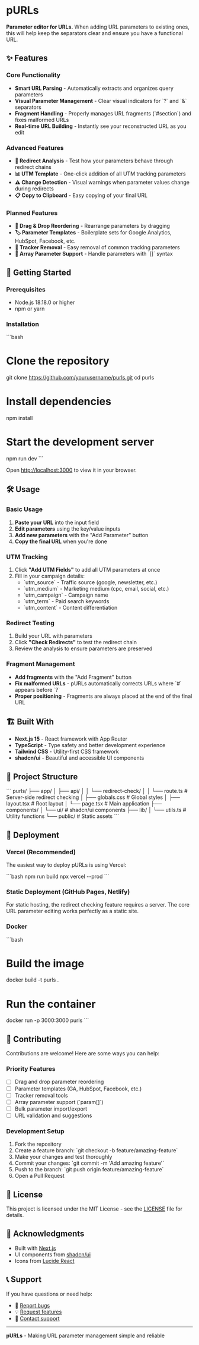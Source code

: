 # pURLs

**Parameter editor for URLs.** When adding URL parameters to existing ones, this will help keep the separators clear and ensure you have a functional URL.

## ✨ Features

### Core Functionality
- **Smart URL Parsing** - Automatically extracts and organizes query parameters
- **Visual Parameter Management** - Clear visual indicators for \`?\` and \`&\` separators
- **Fragment Handling** - Properly manages URL fragments (\`#section\`) and fixes malformed URLs
- **Real-time URL Building** - Instantly see your reconstructed URL as you edit

### Advanced Features
- **🔄 Redirect Analysis** - Test how your parameters behave through redirect chains
- **📊 UTM Template** - One-click addition of all UTM tracking parameters
- **⚠️ Change Detection** - Visual warnings when parameter values change during redirects
- **📋 Copy to Clipboard** - Easy copying of your final URL

### Planned Features
- **🔄 Drag & Drop Reordering** - Rearrange parameters by dragging
- **🏷️ Parameter Templates** - Boilerplate sets for Google Analytics, HubSpot, Facebook, etc.
- **🧹 Tracker Removal** - Easy removal of common tracking parameters
- **📝 Array Parameter Support** - Handle parameters with \`[]\` syntax

## 🚀 Getting Started

### Prerequisites
- Node.js 18.18.0 or higher
- npm or yarn

### Installation

\`\`\`bash
# Clone the repository
git clone https://github.com/yourusername/purls.git
cd purls

# Install dependencies
npm install

# Start the development server
npm run dev
\`\`\`

Open [http://localhost:3000](http://localhost:3000) to view it in your browser.

## 🛠️ Usage

### Basic Usage
1. **Paste your URL** into the input field
2. **Edit parameters** using the key/value inputs
3. **Add new parameters** with the "Add Parameter" button
4. **Copy the final URL** when you're done

### UTM Tracking
1. Click **"Add UTM Fields"** to add all UTM parameters at once
2. Fill in your campaign details:
   - \`utm_source\` - Traffic source (google, newsletter, etc.)
   - \`utm_medium\` - Marketing medium (cpc, email, social, etc.)
   - \`utm_campaign\` - Campaign name
   - \`utm_term\` - Paid search keywords
   - \`utm_content\` - Content differentiation

### Redirect Testing
1. Build your URL with parameters
2. Click **"Check Redirects"** to test the redirect chain
3. Review the analysis to ensure parameters are preserved

### Fragment Management
- **Add fragments** with the "Add Fragment" button
- **Fix malformed URLs** - pURLs automatically corrects URLs where \`#\` appears before \`?\`
- **Proper positioning** - Fragments are always placed at the end of the final URL

## 🏗️ Built With

- **Next.js 15** - React framework with App Router
- **TypeScript** - Type safety and better development experience
- **Tailwind CSS** - Utility-first CSS framework
- **shadcn/ui** - Beautiful and accessible UI components

## 📁 Project Structure

\`\`\`
purls/
├── app/
│   ├── api/
│   │   └── redirect-check/
│   │       └── route.ts          # Server-side redirect checking
│   ├── globals.css               # Global styles
│   ├── layout.tsx               # Root layout
│   └── page.tsx                 # Main application
├── components/
│   └── ui/                      # shadcn/ui components
├── lib/
│   └── utils.ts                 # Utility functions
└── public/                      # Static assets
\`\`\`

## 🚀 Deployment

### Vercel (Recommended)
The easiest way to deploy pURLs is using Vercel:

\`\`\`bash
npm run build
npx vercel --prod
\`\`\`

### Static Deployment (GitHub Pages, Netlify)
For static hosting, the redirect checking feature requires a server. The core URL parameter editing works perfectly as a static site.

### Docker
\`\`\`bash
# Build the image
docker build -t purls .

# Run the container
docker run -p 3000:3000 purls
\`\`\`

## 🤝 Contributing

Contributions are welcome! Here are some ways you can help:

### Priority Features
- [ ] Drag and drop parameter reordering
- [ ] Parameter templates (GA, HubSpot, Facebook, etc.)
- [ ] Tracker removal tools
- [ ] Array parameter support (\`param[]\`)
- [ ] Bulk parameter import/export
- [ ] URL validation and suggestions

### Development Setup
1. Fork the repository
2. Create a feature branch: \`git checkout -b feature/amazing-feature\`
3. Make your changes and test thoroughly
4. Commit your changes: \`git commit -m 'Add amazing feature'\`
5. Push to the branch: \`git push origin feature/amazing-feature\`
6. Open a Pull Request

## 📝 License

This project is licensed under the MIT License - see the [LICENSE](LICENSE) file for details.

## 🙏 Acknowledgments

- Built with [Next.js](https://nextjs.org/)
- UI components from [shadcn/ui](https://ui.shadcn.com/)
- Icons from [Lucide React](https://lucide.dev/)

## 📞 Support

If you have questions or need help:
- 🐛 [Report bugs](https://github.com/yourusername/purls/issues)
- 💡 [Request features](https://github.com/yourusername/purls/issues)
- 📧 [Contact support](mailto:support@purls.dev)

---

**pURLs** - Making URL parameter management simple and reliable
